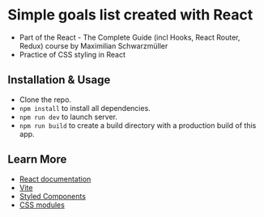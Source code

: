 
# Simple goals list created with React

- Part of the React - The Complete Guide (incl Hooks, React Router, Redux) course by Maximilian Schwarzmüller
- Practice of CSS styling in React 

## Installation & Usage

- Clone the repo.
- `npm install` to install all dependencies.
- `npm run dev` to launch server.
- `npm run build` to create a build directory with a production build of this app.

## Learn More

- [React documentation](https://reactjs.org/)
- [Vite](https://vitejs.dev/)
- [Styled Components](https://styled-components.com/)
- [CSS modules](https://create-react-app.dev/docs/adding-a-css-modules-stylesheet/)

